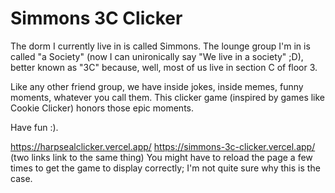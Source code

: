 # Simmons 3C Clicker

The dorm I currently live in is called Simmons. The lounge group I'm in is called "a Society"
(now I can unironically say "We live in a society" ;D), better known as "3C" because, well,
most of us live in section C of floor 3.

Like any other friend group, we have inside jokes, inside memes, funny moments, whatever you
call them. This clicker game (inspired by games like Cookie Clicker) honors those epic moments.

Have fun :).

https://harpsealclicker.vercel.app/ https://simmons-3c-clicker.vercel.app/ (two links link to the same thing)
You might have to reload the page a few times to get the game
to display correctly; I'm not quite sure why this is the case.
